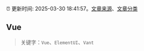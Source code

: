:alarm_clock: 更新时间: 2025-03-30 18:41:57。[文章来源](/README.md)、[文章分类](/TAGS.md)

## Vue


> 关键字：`Vue`、`ElementUI`、`Vant`



